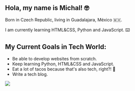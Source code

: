 ## Hola, my name is Michal! 🤓

Born in Czech Republic, living in Guadalajara, México 🇲🇽.

I am currently learning HTML&CSS, Python and JavaScript. ⌨️

## My Current Goals in Tech World:
- Be able to develop websites from scratch.
- Keep learning Python, HTML&CSS and JavaScript.
- Eat a lot of tacos because that's also tech, right?! 🌮
- Write a tech blog.


![](https://media.giphy.com/media/13HgwGsXF0aiGY/giphy.gif)
